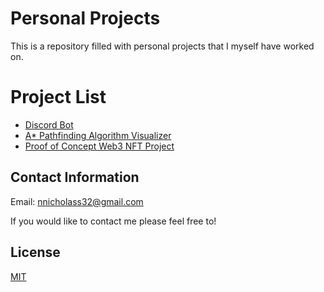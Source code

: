 # Personal Projects

This is a repository filled with personal projects that I myself have worked on.

# Project List
- [Discord Bot](https://github.com/NicholasAli1/DiscordBot)
- [A* Pathfinding Algorithm Visualizer](https://github.com/NicholasAli1/A-Star-Path-Finding-Algorithm)
- [Proof of Concept Web3 NFT Project](https://github.com/NicholasAli1/NFTProject)

## Contact Information 
Email: nnicholass32@gmail.com


If you would like to contact me please feel free to!


## License
[MIT](https://choosealicense.com/licenses/mit/)
